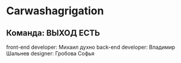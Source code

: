 # Carwashagrigation
## Команда: ВЫХОД ЕСТЬ
front-end developer: Михаил духно
back-end developer: Владимир Шальнев
designer: Гробова Софья
